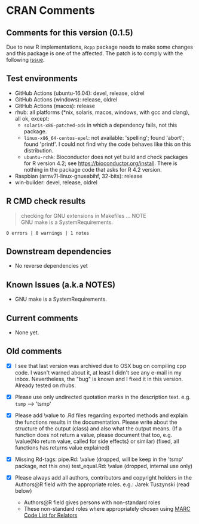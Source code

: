 # CRAN Comments

## Comments for this version (0.1.5)

Due to new R implementations, `Rcpp` package needs to make some changes and this package is one of the affected. The patch is to comply with the following [issue](https://github.com/RcppCore/Rcpp/issues/1158).

## Test environments

-   GitHub Actions (ubuntu-16.04): devel, release, oldrel
-   GitHub Actions (windows): release, oldrel
-   GitHub Actions (macos): release
-   rhub: all platforms (*nix, solaris, macos, windows, with gcc and clang), all ok,
  except:
    -   `solaris-x86-patched-ods` in which a dependency fails, not this package.
    -   `linux-x86_64-centos-epel`: not available: 'spelling'; found 'abort'; found 'printf'. I could not find why the code behaves like this on this distribution.
    -   `ubuntu-rchk`: Bioconductor does not yet build and check packages for R version 4.2; see <https://bioconductor.org/install>. There is nothing in the package code that asks for R 4.2 version.
-   Raspbian (armv7l-linux-gnueabihf, 32-bits): release
-   win-builder: devel, release, oldrel

## R CMD check results

> checking for GNU extensions in Makefiles ... NOTE \
  GNU make is a SystemRequirements.

`0 errors | 0 warnings | 1 notes`

## Downstream dependencies

-   No reverse dependencies yet

## Known Issues (a.k.a NOTES)

-   GNU make is a SystemRequirements.

## Current comments

-   None yet.

## Old comments

-   [x] I see that last version was archived due to OSX bug on compiling cpp code. I wasn't warned about it, at least I didn't see any e-mail in my inbox. Nevertheless, the "bug" is known and I fixed it in this version. Already tested on rhubs.

-   [x] Please use only undirected quotation marks in the description text.
  e.g. `tsmp` --> 'tsmp'

-   [x] Please add \value to .Rd files regarding exported methods and explain
  the functions results in the documentation. Please write about the
  structure of the output (class) and also what the output means. (If a
  function does not return a value, please document that too, e.g.
  \value{No return value, called for side effects} or similar) (fixed, all functions has returns value explained)

-   [x] Missing Rd-tags:
         pipe.Rd: \value (dropped, will be keep in the 'tsmp' package, not this one)
         test_equal.Rd: \value (dropped, internal use only)

-   [x] Please always add all authors, contributors and copyright holders in the
  Authors@R field with the appropriate roles.
  e.g.: Jarek Tuszynski (read below)

    -   Authors@R field gives persons with non-standard roles
    -   These non-standard roles where appropriately chosen using [MARC Code List for Relators](https://www.loc.gov/marc/relators/relaterm.html)
